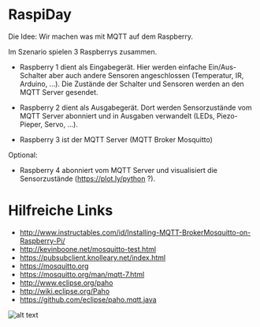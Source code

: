 # RaspiDay

Die Idee: Wir machen was mit MQTT auf dem Raspberry.


Im Szenario spielen 3 Raspberrys zusammen.

- Raspberry 1 dient als Eingabegerät. Hier werden einfache Ein/Aus-Schalter aber auch andere Sensoren angeschlossen (Temperatur, IR, Arduino, ...). Die Zustände der Schalter und Sensoren werden an den MQTT Server gesendet.

- Raspberry 2 dient als Ausgabegerät. Dort werden Sensorzustände vom MQTT Server abonniert und in Ausgaben verwandelt (LEDs, Piezo-Pieper, Servo, ...).

- Raspberry 3 ist der MQTT Server (MQTT Broker Mosquitto)


Optional:
- Raspberry 4 abonniert vom MQTT Server und visualisiert die Sensorzustände (https://plot.ly/python ?).

# Hilfreiche Links
- http://www.instructables.com/id/Installing-MQTT-BrokerMosquitto-on-Raspberry-Pi/
- http://kevinboone.net/mosquitto-test.html
- https://pubsubclient.knolleary.net/index.html
- https://mosquitto.org
- https://mosquitto.org/man/mqtt-7.html
- http://www.eclipse.org/paho
- http://wiki.eclipse.org/Paho
- https://github.com/eclipse/paho.mqtt.java

![alt text](https://github.com/autostock/RaspiDay/blob/master/day1/20170924_161526.jpg)

